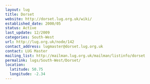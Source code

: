 ```yaml
---
layout: lug
title: Dorset
website: http://dorset.lug.org.uk/wiki/
established_date: 2000/05
status: Active
last_update: 12/2009
categories: South-West
url: http://lug.org.uk/node/142
contact_address: lugmaster@dorset.lug.org.uk
contact: LUG Master
mailing_list: http://mailman.lug.org.uk/mailman/listinfo/dorset
permalink: lugs/South-West/Dorset/
location:
  latitude: 50.75
  longitude: -2.34
---
```

